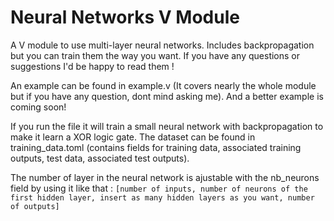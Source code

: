 # Neural Networks V Module
A V module to use multi-layer neural networks. Includes backpropagation but you can train them the way you want. If you have any questions or suggestions I'd be happy to read them !

An example can be found in example.v (It covers nearly the whole module but if you have any question, dont mind asking me). And a better example is coming soon! 

If you run the file it will train a small neural network with backpropagation to make it learn a XOR logic gate. The dataset can be found in training_data.toml (contains fields for training data, associated training outputs, test data, associated test outputs).

The number of layer in the neural network is ajustable with the nb_neurons field by using it like that : `[number of inputs, number of neurons of the first hidden layer, insert as many hidden layers as you want, number of outputs]`
